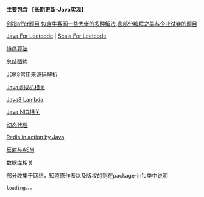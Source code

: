 #### 主要包含  【长期更新-Java实现】

   [剑指offer题目,包含牛客网一些大佬的多种解法,含部分编程之美与企业试卷的题目](https://github.com/jxnu-liguobin/Java-Learning-Summary/tree/master/Java-Learning-Summary/src/cn/edu/jxnu/practice)

   [Java For Leetcode](https://github.com/jxnu-liguobin/Java-Learning-Summary/tree/master/Java-Learning-Summary/src/cn/edu/jxnu/leetcode)
   | [Scala For Leetcode](https://github.com/jxnu-liguobin/Java-Learning-Summary/tree/master/Java-Learning-Summary/src/cn/edu/jxnu/leetcode/scala)

   [排序算法](https://github.com/jxnu-liguobin/Java-Learning-Summary/tree/master/Java-Learning-Summary/src/cn/edu/jxnu/sort)

   [总结图片](https://github.com/jxnu-liguobin/Java-Learning-Summary/tree/master/Java-Learning-Summary/src/cn/edu/jxnu/practice/picture)

   [JDK8常用来源码解析](https://github.com/jxnu-liguobin/Java-Learning-Summary/tree/master/Java-Learning-Summary/src/cn/edu/jxnu/sourcecode)

   [Java虚拟机相关](https://github.com/jxnu-liguobin/Java-Learning-Summary/tree/master/Java-Learning-Summary/src/cn/edu/jxnu/jvm/classloader)

   [Java8 Lambda](https://github.com/jxnu-liguobin/Java-Learning-Summary/tree/master/Java-Learning-Summary/src/cn/edu/jxnu/lambda)

   [Java NIO相关](https://github.com/jxnu-liguobin/Java-Learning-Summary/tree/master/Java-Learning-Summary/src/cn/edu/jxnu/nio)

   [动态代理](https://github.com/jxnu-liguobin/Java-Learning-Summary/tree/master/Java-Learning-Summary/src/cn/edu/jxnu/proxy)

   [Redis in action by Java](https://github.com/jxnu-liguobin/Java-Learning-Summary/tree/master/Java-Learning-Summary/src/cn/edu/jxnu/redis)

   [反射与ASM](https://github.com/jxnu-liguobin/Java-Learning-Summary/tree/master/Java-Learning-Summary/src/cn/edu/jxnu/reflect/asm)

   [数据库相关](https://github.com/jxnu-liguobin/Java-Learning-Summary/tree/master/Java-Learning-Summary/src/cn/edu/jxnu/sql)

   部分收集于网络，知晓原作者以及版权的则在package-info类中说明


    loading。。。
